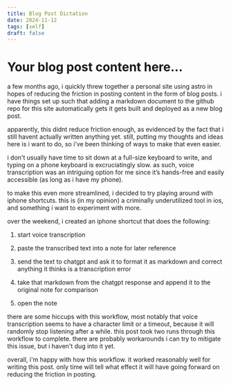 ```yaml
---
title: Blog Post Dictation
date: 2024-11-12
tags: [self]
draft: false
---
```


# Your blog post content here...

a few months ago, i quickly threw together a personal site using astro in hopes of reducing the friction in posting content in the form of blog posts. i have things set up such that adding a markdown document to the github repo for this site automatically gets it gets built and deployed as a new blog post.

apparently, this didnt reduce friction enough, as evidenced by the fact that i still havent actually written anything yet. still, putting my thoughts and ideas here is i want to do, so i’ve been thinking of ways to make that even easier.

i don't usually have time to sit down at a full-size keyboard to write, and typing on a phone keyboard is excruciatingly slow. as such, voice transcription was an intriguing option for me since it’s hands-free and easily accessible (as long as i have my phone).

to make this even more streamlined, i decided to try playing around with iphone shortcuts. this is (in my opinion) a criminally underutilized tool in ios, and something i want to experiment with more.

over the weekend, i created an iphone shortcut that does the following:

1. start voice transcription

2. paste the transcribed text into a note for later reference

3. send the text to chatgpt and ask it to format it as markdown and correct anything it thinks is a transcription error

4. take that markdown from the chatgpt response and append it to the original note for comparison

5. open the note

there are some hiccups with this workflow, most notably that voice transcription seems to have a character limit or a timeout, because it will randomly stop listening after a while. this post took two runs through this workflow to complete. there are probably workarounds i can try to mitigate this issue, but i haven't dug into it yet.

overall, i'm happy with how this workflow. it worked reasonably well for writing this post. only time will tell what effect it will have going forward on reducing the friction in posting.
